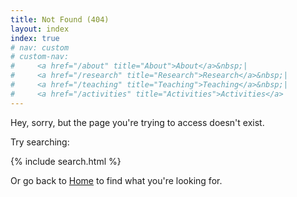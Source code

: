```yaml
---
title: Not Found (404) 
layout: index
index: true
# nav: custom
# custom-nav: 
#     <a href="/about" title="About">About</a>&nbsp;|
#     <a href="/research" title="Research">Research</a>&nbsp;|
#     <a href="/teaching" title="Teaching">Teaching</a>&nbsp;|
#     <a href="/activities" title="Activities">Activities</a>
---
```


Hey, sorry, but the page you're trying to access doesn't exist.

Try searching:

{% include search.html %}

Or go back to [Home](/) to find what you're looking for.
<!-- - [Blog index](/blog) -->
